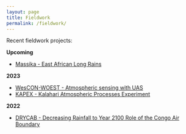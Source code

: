 ```yaml
---
layout: page
title: Fieldwork
permalink: /fieldwork/
---
```


Recent fieldwork projects:

**Upcoming**
- [Massika - East African Long Rains](https://charlesknight1.github.io/massika)

**2023**
- [WesCON-WOEST - Atmospheric sensing with UAS](https://charlesknight1.github.io/wescon)
- [KAPEX - Kalahari Atmospheric Processes Experiment](https://charlesknight1.github.io/kapex)

**2022**
- [DRYCAB - Decreasing Rainfall to Year 2100 Role of the Congo Air Boundary](https://charlesknight1.github.io/drycab)
